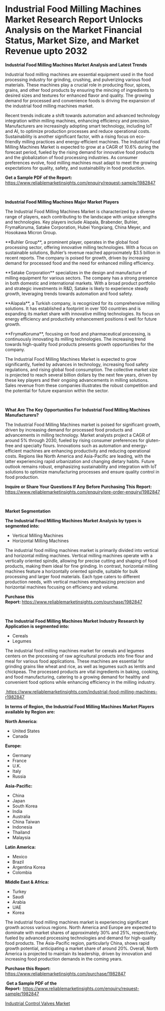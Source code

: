 <p><h1>Industrial Food Milling Machines Market Research Report Unlocks Analysis on the Market Financial Status, Market Size, and Market Revenue upto 2032</h1></p><p><strong>Industrial Food Milling Machines Market Analysis and Latest Trends</strong></p>
<p><p>Industrial food milling machines are essential equipment used in the food processing industry for grinding, crushing, and pulverizing various food materials. These machines play a crucial role in producing flour, spices, grains, and other food products by ensuring the mincing of ingredients to desired sizes and textures for enhanced flavor and quality. The growing demand for processed and convenience foods is driving the expansion of the industrial food milling machines market.</p><p>Recent trends indicate a shift towards automation and advanced technology integration within milling machines, enhancing efficiency and precision. Manufacturers are increasingly adopting smart technology, including IoT and AI, to optimize production processes and reduce operational costs. Sustainability is another significant factor, with a rising focus on eco-friendly milling practices and energy-efficient machines. The Industrial Food Milling Machines Market is expected to grow at a CAGR of 10.6% during the forecast period, fueled by the rising demand for innovative food products and the globalization of food processing industries. As consumer preferences evolve, food milling machines must adapt to meet the growing expectations for quality, safety, and sustainability in food production.</p></p>
<p><strong>Get a Sample PDF of the Report:&nbsp;</strong> <a href="https://www.reliablemarketinsights.com/enquiry/request-sample/1982847?utm_campaign=2451&utm_medium=2&utm_source=Github&utm_content=ia&utm_term=20022025&utm_id=industrial-food-milling-machines">https://www.reliablemarketinsights.com/enquiry/request-sample/1982847</a></p>
<p>&nbsp;</p>
<p><strong>Industrial Food Milling Machines Major Market Players</strong></p>
<p><p>The Industrial Food Milling Machines Market is characterized by a diverse range of players, each contributing to the landscape with unique strengths and technologies. Key players include Alapala, Brabender, Buhler, FrymaKoruma, Satake Corporation, Hubei Yongxiang, China Meyer, and Hosokawa Micron Group.</p><p>**Buhler Group**, a prominent player, operates in the global food processing sector, offering innovative milling technologies. With a focus on sustainable solutions, Buhler’s revenue reached approximately $3.5 billion in recent reports. The company is poised for growth, driven by increasing demand for processed food and the need for enhanced milling efficiency.</p><p>**Satake Corporation** specializes in the design and manufacture of milling equipment for various sectors. The company has a strong presence in both domestic and international markets. With a broad product portfolio and strategic investments in R&D, Satake is likely to experience steady growth, leveraging trends towards automation and food safety.</p><p>**Alapala**, a Turkish company, is recognized for its comprehensive milling solutions. It has established a footprint in over 100 countries and is expanding its market share with innovative milling technologies. Its focus on energy efficiency and productivity enhancement positions it well for future growth.</p><p>**FrymaKoruma**, focusing on food and pharmaceutical processing, is continuously innovating its milling technologies. The increasing trend towards high-quality food products presents growth opportunities for the company.</p><p>The Industrial Food Milling Machines Market is expected to grow significantly, fueled by advances in technology, increasing food safety regulations, and rising global food consumption. The collective market size is projected to reach several billion dollars by the next few years, driven by these key players and their ongoing advancements in milling solutions. Sales revenue from these companies illustrates the robust competition and the potential for future expansion within the sector.</p></p>
<p>&nbsp;</p>
<p><strong>What Are The Key Opportunities For Industrial Food Milling Machines Manufacturers?</strong></p>
<p><p>The Industrial Food Milling Machines market is poised for significant growth, driven by increasing demand for processed food products and advancements in milling technology. Market analysts project a CAGR of around 5% through 2030, fueled by rising consumer preferences for gluten-free and specialty flours. Innovations such as automation and energy-efficient machines are enhancing productivity and reducing operational costs. Regions like North America and Asia-Pacific are leading, with the latter experiencing rapid urbanization and changing dietary habits. Future outlook remains robust, emphasizing sustainability and integration with IoT solutions to optimize manufacturing processes and ensure quality control in food production.</p></p>
<p><strong>Inquire or Share Your Questions If Any Before Purchasing This Report:</strong> <a href="https://www.reliablemarketinsights.com/enquiry/pre-order-enquiry/1982847?utm_campaign=2451&utm_medium=2&utm_source=Github&utm_content=ia&utm_term=20022025&utm_id=industrial-food-milling-machines">https://www.reliablemarketinsights.com/enquiry/pre-order-enquiry/1982847</a></p>
<p>&nbsp;</p>
<p><strong>Market Segmentation</strong></p>
<p><strong>The Industrial Food Milling Machines Market Analysis by types is segmented into:</strong></p>
<p><ul><li>Vertical Milling Machines</li><li>Horizontal Milling Machines</li></ul></p>
<p><p>The industrial food milling machines market is primarily divided into vertical and horizontal milling machines. Vertical milling machines operate with a vertically oriented spindle, allowing for precise cutting and shaping of food products, making them ideal for fine grinding. In contrast, horizontal milling machines feature a horizontally oriented spindle, suitable for bulk processing and larger food materials. Each type caters to different production needs, with vertical machines emphasizing precision and horizontal machines focusing on efficiency and volume.</p></p>
<p><strong>Purchase this Report:&nbsp;</strong><a href="https://www.reliablemarketinsights.com/purchase/1982847?utm_campaign=2451&utm_medium=2&utm_source=Github&utm_content=ia&utm_term=20022025&utm_id=industrial-food-milling-machines">https://www.reliablemarketinsights.com/purchase/1982847</a></p>
<p>&nbsp;</p>
<p><strong>The Industrial Food Milling Machines Market Industry Research by Application is segmented into:</strong></p>
<p><ul><li>Cereals</li><li>Legumes</li></ul></p>
<p><p>The industrial food milling machines market for cereals and legumes centers on the processing of raw agricultural products into fine flour and meal for various food applications. These machines are essential for grinding grains like wheat and rice, as well as legumes such as lentils and chickpeas. The processed products are vital ingredients in baking, cooking, and food manufacturing, catering to a growing demand for healthy and convenient food options while enhancing efficiency in the milling industry.</p></p>
<p><a href="https://www.reliablemarketinsights.com/industrial-food-milling-machines-r1982847?utm_campaign=2451&utm_medium=2&utm_source=Github&utm_content=ia&utm_term=20022025&utm_id=industrial-food-milling-machines">&nbsp;https://www.reliablemarketinsights.com/industrial-food-milling-machines-r1982847</a></p>
<p><strong>In terms of Region, the Industrial Food Milling Machines Market Players available by Region are:</strong></p>
<p>
    <p> <strong> North America: </strong>
        <ul>
            <li>United States</li>
            <li>Canada</li>
        </ul>
        </p> 
    <p> <strong> Europe: </strong>
        <ul>
            <li>Germany</li>
            <li>France</li>
            <li>U.K.</li>
            <li>Italy</li>
            <li>Russia</li>
        </ul>
        </p> 
    <p> <strong> Asia-Pacific: </strong>
        <ul>
            <li>China</li>
            <li>Japan</li>
            <li>South Korea</li>
            <li>India</li>
            <li>Australia</li>
            <li>China Taiwan</li>
            <li>Indonesia</li>
            <li>Thailand</li>
            <li>Malaysia</li>
        </ul>
        </p> 
    <p> <strong> Latin America: </strong>
        <ul>
            <li>Mexico</li>
            <li>Brazil</li>
            <li>Argentina Korea</li>
            <li>Colombia</li>
        </ul>
        </p> 
    <p> <strong> Middle East & Africa: </strong>
        <ul>
            <li>Turkey</li>
            <li>Saudi</li>
            <li>Arabia</li>
            <li>UAE</li>
            <li>Korea</li>
        </ul>
    </p>
    </p>
<p><p>The industrial food milling machines market is experiencing significant growth across various regions. North America and Europe are expected to dominate with market shares of approximately 30% and 25%, respectively, fueled by advanced processing technologies and demand for high-quality food products. The Asia-Pacific region, particularly China, shows rapid growth potential, anticipating a market share of around 20%. Overall, North America is projected to maintain its leadership, driven by innovation and increasing food production demands in the coming years.</p></p>
<p><strong>Purchase this Report: </strong><a href="https://www.reliablemarketinsights.com/purchase/1982847?utm_campaign=2451&utm_medium=2&utm_source=Github&utm_content=ia&utm_term=20022025&utm_id=industrial-food-milling-machines">https://www.reliablemarketinsights.com/purchase/1982847</a></p>
<p>&nbsp;<strong>Get a Sample PDF of the Report:&nbsp;&nbsp;</strong><a href="https://www.reliablemarketinsights.com/enquiry/request-sample/1982847?utm_campaign=2451&utm_medium=2&utm_source=Github&utm_content=ia&utm_term=20022025&utm_id=industrial-food-milling-machines">https://www.reliablemarketinsights.com/enquiry/request-sample/1982847</a></p>
<p><strong></strong></p>
<p><p><a href="https://github.com/semiensamuel72378/Market-Research-Report-List-1/blob/main/industrial-control-valves-market.md?utm_campaign=2451&utm_medium=2&utm_source=Github&utm_content=ia&utm_term=20022025&utm_id=industrial-food-milling-machines">Industrial Control Valves Market</a></p></p>